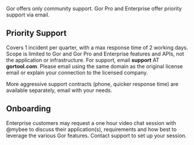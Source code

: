Gor offers only community support.  Gor Pro and Enterprise offer priority support via email.

## Priority Support

Covers 1 incident per quarter, with a max response time of 2 working days. Scope is limited to Gor and Gor Pro and Enterprise features and APIs, not the application or infrastructure.  For support, email **support** AT **gortool.com**.  Please email using the same domain as the original license email or explain your connection to the licensed company.

More aggressive support contracts (phone, quicker response time) are available separately, email with your needs.

## Onboarding

Enterprise customers may request a one hour video chat session with @mybee to discuss their application(s), requirements and how best to leverage the various Gor features.  Contact support to set up your session.